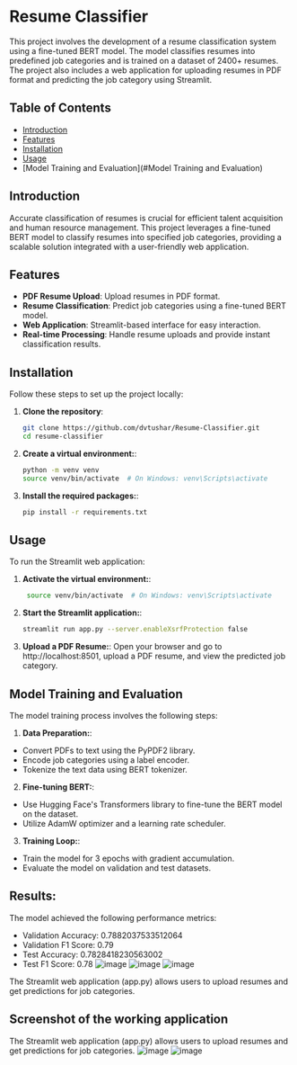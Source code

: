 # Resume Classifier
This project involves the development of a resume classification system using a fine-tuned BERT model. The model classifies resumes into predefined job categories and is trained on a dataset of 2400+ resumes. The project also includes a web application for uploading resumes in PDF format and predicting the job category using Streamlit.

## Table of Contents
- [Introduction](#introduction)
- [Features](#features)
- [Installation](#installation)
- [Usage](#usage)
- [Model Training and Evaluation](#Model Training and Evaluation)

## Introduction

Accurate classification of resumes is crucial for efficient talent acquisition and human resource management. This project leverages a fine-tuned BERT model to classify resumes into specified job categories, providing a scalable solution integrated with a user-friendly web application.

## Features

- **PDF Resume Upload**: Upload resumes in PDF format.
- **Resume Classification**: Predict job categories using a fine-tuned BERT model.
- **Web Application**: Streamlit-based interface for easy interaction.
- **Real-time Processing**: Handle resume uploads and provide instant classification results.

## Installation

Follow these steps to set up the project locally:

1. **Clone the repository**:
   ```bash
   git clone https://github.com/dvtushar/Resume-Classifier.git
   cd resume-classifier
2. **Create a virtual environment:**:
    ```bash
    python -m venv venv
   source venv/bin/activate  # On Windows: venv\Scripts\activate
3. **Install the required packages:**:
     ```bash
    pip install -r requirements.txt

## Usage
To run the Streamlit web application:

1. **Activate the virtual environment:**:
   ```bash
    source venv/bin/activate  # On Windows: venv\Scripts\activate
2. **Start the Streamlit application:**:
   ```bash
   streamlit run app.py --server.enableXsrfProtection false
3. **Upload a PDF Resume:**:
   Open your browser and go to http://localhost:8501, upload a PDF resume, and view the predicted job category.

## Model Training and Evaluation

The model training process involves the following steps:
1. **Data Preparation:**:
- Convert PDFs to text using the PyPDF2 library.
- Encode job categories using a label encoder.
- Tokenize the text data using BERT tokenizer.
2. **Fine-tuning BERT:**:
- Use Hugging Face's Transformers library to fine-tune the BERT model on the dataset.
- Utilize AdamW optimizer and a learning rate scheduler.
3. **Training Loop:**:
- Train the model for 3 epochs with gradient accumulation.
- Evaluate the model on validation and test datasets.



## Results:
The model achieved the following performance metrics:
- Validation Accuracy: 0.7882037533512064
- Validation F1 Score: 0.79
- Test Accuracy: 0.7828418230563002
- Test F1 Score:  0.78
  ![image](https://github.com/user-attachments/assets/13d199a1-ca45-4339-bcf1-b819b43bd59a)
  ![image](https://github.com/user-attachments/assets/3ed70b1d-d13c-4340-bf09-0efe33d4cdcf)
  ![image](https://github.com/user-attachments/assets/6235fe0f-c2ac-4d3a-991e-864849e9ee40)

The Streamlit web application (app.py) allows users to upload resumes and get predictions for job categories.

## Screenshot of the working application
The Streamlit web application (app.py) allows users to upload resumes and get predictions for job categories.
![image](https://github.com/user-attachments/assets/568748f1-46a3-498e-bc67-ee433f13d94f)
![image](https://github.com/user-attachments/assets/31b90dda-9b73-4fd4-a238-1c48acdf5549)



